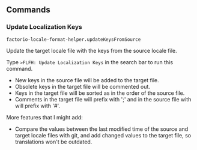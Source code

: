 ## Commands

### Update Localization Keys

`factorio-locale-format-helper.updateKeysFromSource`

Update the target locale file with the keys from the source locale file.

Type `>FLFH: Update Localization Keys` in the search bar to run this command.

- New keys in the source file will be added to the target file.
- Obsolete keys in the target file will be commented out.
- Keys in the target file will be sorted as in the order of the source file.
- Comments in the target file will prefix with ';' and in the source file with will prefix with '#'.

More features that I might add:

- Compare the values between the last modified time of the source and target locale files with git, and add changed values to the target file, so translations won't be outdated.

